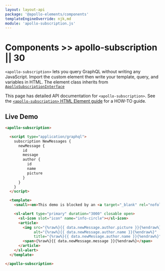 ```yaml
---
layout: layout-api
package: '@apollo-elements/components'
templateEngineOverride: njk,md
module: 'apollo-subscription.js'
---
```


# Components >> apollo-subscription || 30

`<apollo-subscription>` lets you query GraphQL without writing any JavaScript. Import the custom element then write your template, query, and variables in HTML. The element class inherits from [`ApolloSubscriptionInterface`](/api/core/interfaces/subscription/)

<inline-notification type="tip">

This page has detailed API documentation for `<apollo-subscription>`. See the [`<apollo-subscription>` HTML Element guide](/guides/usage/subscriptions/html/) for a HOW-TO guide.

</inline-notification>

## Live Demo

```html playground subscription-component index.html
<apollo-subscription>

  <script type="application/graphql">
    subscription NewMessages {
      newMessage {
        id
        message
        author {
          id
          name
          picture
        }
      }
    }
  </script>

  <template>
    <small><em>This demo is blocked by an <a target="_blank" rel="nofollow noreferer" href="https://github.com/apollographql/apollo-feature-requests/issues/299">issue in <code>SchemaLink</code></a>.</small>

    <sl-alert type="primary" duration="3000" closable open>
      <sl-icon slot="icon" name="info-circle"></sl-icon>
      <article>
        <img src="{%raw%}{{ data.newMessage.author.picture }}{%endraw%}"
             alt="{%raw%}{{ data.newMessage.author.name }}{%endraw%}"
             title="{%raw%}{{ data.newMessage.author.name }}{%endraw%}"/>
        <span>{%raw%}{{ data.newMessage.message }}{%endraw%}</span>
      </article>
    </sl-alert>
  </template>

</apollo-subscription>
```
